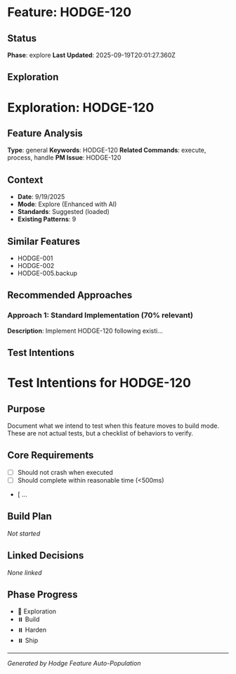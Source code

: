 # Feature: HODGE-120

## Status
**Phase**: explore
**Last Updated**: 2025-09-19T20:01:27.360Z

## Exploration
# Exploration: HODGE-120

## Feature Analysis
**Type**: general
**Keywords**: HODGE-120
**Related Commands**: execute, process, handle
**PM Issue**: HODGE-120

## Context
- **Date**: 9/19/2025
- **Mode**: Explore (Enhanced with AI)
- **Standards**: Suggested (loaded)
- **Existing Patterns**: 9


## Similar Features
- HODGE-001
- HODGE-002
- HODGE-005.backup




## Recommended Approaches


### Approach 1: Standard Implementation (70% relevant)
**Description**: Implement HODGE-120 following existi...

## Test Intentions
# Test Intentions for HODGE-120

## Purpose
Document what we intend to test when this feature moves to build mode.
These are not actual tests, but a checklist of behaviors to verify.

## Core Requirements
- [ ] Should not crash when executed
- [ ] Should complete within reasonable time (<500ms)
- [ ...

## Build Plan
_Not started_

## Linked Decisions
_None linked_




## Phase Progress
- 🔄 Exploration
- ⏸️ Build
- ⏸️ Harden
- ⏸️ Ship

---
_Generated by Hodge Feature Auto-Population_
